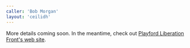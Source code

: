 ```yaml
---
caller: 'Bob Morgan'
layout: 'ceilidh'
---
```


More details coming soon. In the meantime, check out [Playford Liberation Front's web site](http://www.playfordliberationfront.co.uk).
